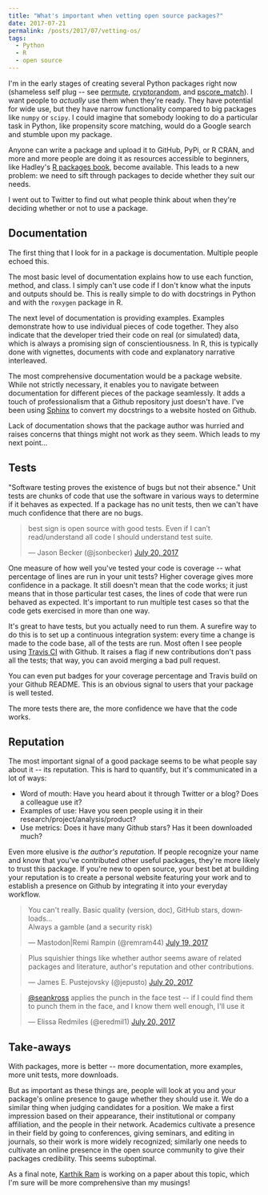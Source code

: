 ```yaml
---
title: "What's important when vetting open source packages?"
date: 2017-07-21
permalink: /posts/2017/07/vetting-os/
tags:
  - Python
  - R
  - open source
---
```


I'm in the early stages of creating several Python packages right now (shameless self plug -- see [permute](statlab.github.io/permute), [cryptorandom](github.com/statlab/cryptorandom), and [pscore_match](github.com/kellieotto/pscore_match)). 
I want people to *actually* use them when they're ready.
They have potential for wide use, but they have narrow functionality compared to big packages like `numpy` or `scipy`.
I could imagine that somebody looking to do a particular task in Python, like propensity score matching, would do a Google search and stumble upon my package.

Anyone can write a package and upload it to GitHub, PyPi, or R CRAN,
and more and more people are doing it as resources accessible to beginners, like Hadley's [R packages book](r-pkgs.had.co.nz), become available.
This leads to a new problem: we need to sift through packages to decide whether they suit our needs.

I went out to Twitter to find out what people think about when they're deciding whether or not to use a package.

## Documentation

The first thing that I look for in a package is documentation.
Multiple people echoed this.

The most basic level of documentation explains how to use each function, method, and class.
I simply can't use code if I don't know what the inputs and outputs should be.
This is really simple to do with docstrings in Python and with the `roxygen` package in R.

The next level of documentation is providing examples.
Examples demonstrate how to use individual pieces of code together.
They also indicate that the developer tried their code on real (or simulated) data, which is always a promising sign of conscientiousness.
In R, this is typically done with vignettes, documents with code and explanatory narrative interleaved.

The most comprehensive documentation would be a package website.
While not strictly necessary, it enables you to navigate between documentation for different pieces of the package seamlessly.
It adds a touch of professionalism that a Github repository just doesn't have.
I've been using [Sphinx](dphinx-doc.org) to convert my docstrings to a website hosted on Github.

Lack of documentation shows that the package author was hurried and raises concerns that things might not work as they seem.
Which leads to my next point...

## Tests

"Software testing proves the existence of bugs but not their absence."
Unit tests are chunks of code that use the software in various ways to determine if it behaves as expected.
If a package has no unit tests, then we can't have much confidence that there are no bugs.


<div class="center">
<blockquote class="twitter-tweet" data-conversation="none" data-lang="en"><p lang="en" dir="ltr">best sign is open source with good tests. Even if I can’t read/understand all code I should understand test suite.</p>&mdash; Jason Becker (@jsonbecker) <a href="https://twitter.com/jsonbecker/status/887838223229210624">July 20, 2017</a></blockquote>
</div>

One measure of how well you've tested your code is coverage -- what percentage of lines are run in your unit tests?
Higher coverage gives more confidence in a package.
It still doesn't mean that the code works; it just means that in those particular test cases, the lines of code that were run behaved as expected.
It's important to run multiple test cases so that the code gets exercised in more than one way.

It's great to have tests, but you actually need to run them.
A surefire way to do this is to set up a continuous integration system:
every time a change is made to the code base, all of the tests are run.
Most often I see people using [Travis CI](travis-ci.org) with Github.
It raises a flag if new contributions don't pass all the tests; that way, you can avoid merging a bad pull request.

You can even put badges for your coverage percentage and Travis build on your Github README.
This is an obvious signal to users that your package is well tested.

The more tests there are, the more confidence we have that the code works.

## Reputation 

The most important signal of a good package seems to be what people say about it -- its reputation.
This is hard to quantify, but it's communicated in a lot of ways:

- Word of mouth: Have you heard about it through Twitter or a blog? Does a colleague use it?
- Examples of use: Have you seen people using it in their research/project/analysis/product?
- Use metrics: Does it have many Github stars? Has it been downloaded much?

Even more elusive is *the author's reputation*.
If people recognize your name and know that you've contributed other useful packages, they're more likely to trust this package.
If you're new to open source, your best bet at building your reputation is to create a personal website featuring your work and to establish a presence on Github by integrating it into your everyday workflow.

<div class="center">
<blockquote class="twitter-tweet" data-conversation="none" data-lang="en"><p lang="en" dir="ltr">You can&#39;t really. Basic quality (version, doc), GitHub stars, downloads...<br>Always a gamble (and a security risk)</p>&mdash; Mastodon|Remi Rampin (@remram44) <a href="https://twitter.com/remram44/status/887815041545891840">July 19, 2017</a></blockquote>

<blockquote class="twitter-tweet" data-conversation="none" data-lang="en"><p lang="en" dir="ltr">Plus squishier things like whether author seems aware of related packages and literature, author&#39;s reputation and other contributions.</p>&mdash; James E. Pustejovsky (@jepusto) <a href="https://twitter.com/jepusto/status/887830868299042816">July 20, 2017</a></blockquote>

<blockquote class="twitter-tweet" data-conversation="none" data-lang="en"><p lang="en" dir="ltr"><a href="https://twitter.com/seankross">@seankross</a> applies the punch in the face test -- if I could find them to punch them in the face, and I know them well enough, I&#39;ll use it</p>&mdash; Elissa Redmiles (@eredmil1) <a href="https://twitter.com/eredmil1/status/887894277497290754">July 20, 2017</a></blockquote>
</div>

## Take-aways

With packages, more is better -- more documentation, more examples, more unit tests, more downloads.

But as important as these things are, people will look at you and your package's online presence to gauge whether they should use it.
We do a similar thing when judging candidates for a position.
We make a first impression based on their appearance, their institutional or company affiliation, and the people in their network.
Academics cultivate a presence in their field by going to conferences, giving seminars, and editing in journals, so their work is more widely recognized;
similarly one needs to cultivate an online presence in the open source community to give their packages credibility.
This seems suboptimal.

As a final note, [Karthik Ram](http://inundata.org/) is working on a paper about this topic, which I'm sure will be more comprehensive than my musings!

